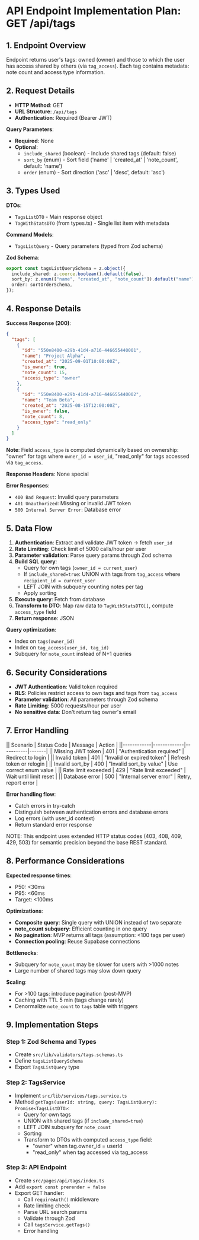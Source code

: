 # API Endpoint Implementation Plan: GET /api/tags

## 1. Endpoint Overview

Endpoint returns user's tags: owned (owner) and those to which the user has access shared by others (via `tag_access`). Each tag contains metadata: note count and access type information.

## 2. Request Details

- **HTTP Method**: GET
- **URL Structure**: `/api/tags`
- **Authentication**: Required (Bearer JWT)

**Query Parameters**:

- **Required**: None
- **Optional**:
  - `include_shared` (boolean) - Include shared tags (default: false)
  - `sort_by` (enum) - Sort field ('name' | 'created_at' | 'note_count', default: 'name')
  - `order` (enum) - Sort direction ('asc' | 'desc', default: 'asc')

## 3. Types Used

**DTOs**:

- `TagsListDTO` - Main response object
- `TagWithStatsDTO` (from types.ts) - Single list item with metadata

**Command Models**:

- `TagsListQuery` - Query parameters (typed from Zod schema)

**Zod Schema**:

```typescript
export const tagsListQuerySchema = z.object({
  include_shared: z.coerce.boolean().default(false),
  sort_by: z.enum(["name", "created_at", "note_count"]).default("name"),
  order: sortOrderSchema,
});
```

## 4. Response Details

**Success Response (200)**:

```json
{
  "tags": [
    {
      "id": "550e8400-e29b-41d4-a716-446655440001",
      "name": "Project Alpha",
      "created_at": "2025-09-01T10:00:00Z",
      "is_owner": true,
      "note_count": 15,
      "access_type": "owner"
    },
    {
      "id": "550e8400-e29b-41d4-a716-446655440002",
      "name": "Team Beta",
      "created_at": "2025-08-15T12:00:00Z",
      "is_owner": false,
      "note_count": 8,
      "access_type": "read_only"
    }
  ]
}
```

**Note**: Field `access_type` is computed dynamically based on ownership: "owner" for tags where `owner_id = user_id`, "read_only" for tags accessed via `tag_access`.

**Response Headers**: None special

**Error Responses**:

- `400 Bad Request`: Invalid query parameters
- `401 Unauthorized`: Missing or invalid JWT token
- `500 Internal Server Error`: Database error

## 5. Data Flow

1. **Authentication**: Extract and validate JWT token → fetch `user_id`
2. **Rate Limiting**: Check limit of 5000 calls/hour per user
3. **Parameter validation**: Parse query params through Zod schema
4. **Build SQL query**:
   - Query for own tags (`owner_id = current_user`)
   - If `include_shared=true`: UNION with tags from `tag_access` where `recipient_id = current_user`
   - LEFT JOIN with subquery counting notes per tag
   - Apply sorting
5. **Execute query**: Fetch from database
6. **Transform to DTO**: Map raw data to `TagWithStatsDTO[]`, compute `access_type` field
7. **Return response**: JSON

**Query optimization**:

- Index on `tags(owner_id)`
- Index on `tag_access(user_id, tag_id)`
- Subquery for `note_count` instead of N+1 queries

## 6. Security Considerations

- **JWT Authentication**: Valid token required
- **RLS**: Policies restrict access to own tags and tags from `tag_access`
- **Parameter validation**: All parameters through Zod schema
- **Rate Limiting**: 5000 requests/hour per user
- **No sensitive data**: Don't return tag owner's email

## 7. Error Handling

|| Scenario | Status Code | Message | Action |
||------------|-------------|-----------|-------|
|| Missing JWT token | 401 | "Authentication required" | Redirect to login |
|| Invalid token | 401 | "Invalid or expired token" | Refresh token or relogin |
|| Invalid sort_by | 400 | "Invalid sort_by value" | Use correct enum value |
|| Rate limit exceeded | 429 | "Rate limit exceeded" | Wait until limit reset |
|| Database error | 500 | "Internal server error" | Retry, report error |

**Error handling flow**:

- Catch errors in try-catch
- Distinguish between authentication errors and database errors
- Log errors (with user_id context)
- Return standard error response

NOTE: This endpoint uses extended HTTP status codes (403, 408, 409, 429, 503) for semantic precision beyond the base REST standard.

## 8. Performance Considerations

**Expected response times**:

- P50: <30ms
- P95: <60ms
- Target: <100ms

**Optimizations**:

- **Composite query**: Single query with UNION instead of two separate
- **note_count subquery**: Efficient counting in one query
- **No pagination**: MVP returns all tags (assumption: <100 tags per user)
- **Connection pooling**: Reuse Supabase connections

**Bottlenecks**:

- Subquery for `note_count` may be slower for users with >1000 notes
- Large number of shared tags may slow down query

**Scaling**:

- For >100 tags: introduce pagination (post-MVP)
- Caching with TTL 5 min (tags change rarely)
- Denormalize `note_count` to `tags` table with triggers

## 9. Implementation Steps

### Step 1: Zod Schema and Types

- Create `src/lib/validators/tags.schemas.ts`
- Define `tagsListQuerySchema`
- Export `TagsListQuery` type

### Step 2: TagsService

- Implement `src/lib/services/tags.service.ts`
- Method `getTags(userId: string, query: TagsListQuery): Promise<TagsListDTO>`:
  - Query for own tags
  - UNION with shared tags (if `include_shared=true`)
  - LEFT JOIN subquery for `note_count`
  - Sorting
  - Transform to DTOs with computed `access_type` field:
    - "owner" when tag.owner_id = userId
    - "read_only" when tag accessed via tag_access

### Step 3: API Endpoint

- Create `src/pages/api/tags/index.ts`
- Add `export const prerender = false`
- Export GET handler:
  - Call `requireAuth()` middleware
  - Rate limiting check
  - Parse URL search params
  - Validate through Zod
  - Call `tagsService.getTags()`
  - Error handling
